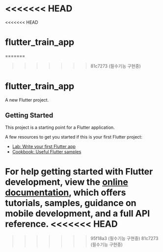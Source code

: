 <<<<<<< HEAD
=======
<<<<<<< HEAD
# flutter_train_app
=======
>>>>>>> 81c7273 (필수기능 구현중)
# flutter_train_app

A new Flutter project.

## Getting Started

This project is a starting point for a Flutter application.

A few resources to get you started if this is your first Flutter project:

- [Lab: Write your first Flutter app](https://docs.flutter.dev/get-started/codelab)
- [Cookbook: Useful Flutter samples](https://docs.flutter.dev/cookbook)

For help getting started with Flutter development, view the
[online documentation](https://docs.flutter.dev/), which offers tutorials,
samples, guidance on mobile development, and a full API reference.
<<<<<<< HEAD
=======
>>>>>>> 95f18a3 (필수기능 구현중)
>>>>>>> 81c7273 (필수기능 구현중)
